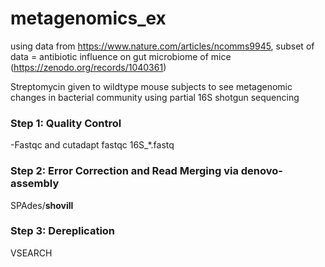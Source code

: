 # metagenomics_ex
using data from https://www.nature.com/articles/ncomms9945, 
subset of data = antibiotic influence on gut microbiome of mice (https://zenodo.org/records/1040361)

Streptomycin given to wildtype mouse subjects to see metagenomic changes in bacterial community using partial 16S shotgun sequencing

### Step 1: Quality Control
-Fastqc and cutadapt
fastqc 16S_*.fastq 


### Step 2: Error Correction and Read Merging via denovo-assembly
SPAdes/**shovill**
### Step 3: Dereplication
VSEARCH
###

